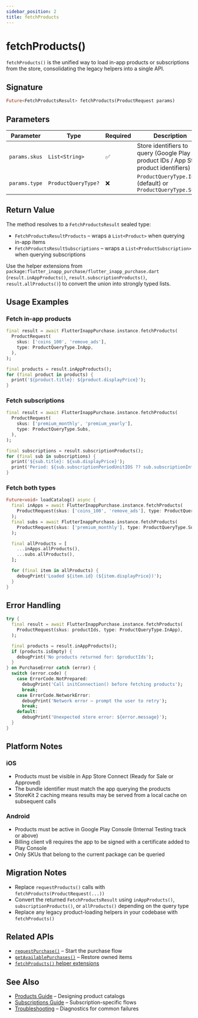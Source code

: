 ```yaml
---
sidebar_position: 2
title: fetchProducts
---
```


# fetchProducts()

`fetchProducts()` is the unified way to load in-app products or subscriptions from the store, consolidating the legacy helpers into a single API.

## Signature

```dart
Future<FetchProductsResult> fetchProducts(ProductRequest params)
```

## Parameters

| Parameter | Type | Required | Description |
| --- | --- | --- | --- |
| `params.skus` | `List<String>` | ✅ | Store identifiers to query (Google Play product IDs / App Store product identifiers) |
| `params.type` | `ProductQueryType?` | ❌ | `ProductQueryType.InApp` (default) or `ProductQueryType.Subs` |

## Return Value

The method resolves to a `FetchProductsResult` sealed type:

- `FetchProductsResultProducts` – wraps a `List<Product>` when querying in-app items
- `FetchProductsResultSubscriptions` – wraps a `List<ProductSubscription>` when querying subscriptions

Use the helper extensions from `package:flutter_inapp_purchase/flutter_inapp_purchase.dart` (`result.inAppProducts()`, `result.subscriptionProducts()`, `result.allProducts()`) to convert the union into strongly typed lists.

## Usage Examples

### Fetch in-app products

```dart
final result = await FlutterInappPurchase.instance.fetchProducts(
  ProductRequest(
    skus: ['coins_100', 'remove_ads'],
    type: ProductQueryType.InApp,
  ),
);

final products = result.inAppProducts();
for (final product in products) {
  print('${product.title}: ${product.displayPrice}');
}
```

### Fetch subscriptions

```dart
final result = await FlutterInappPurchase.instance.fetchProducts(
  ProductRequest(
    skus: ['premium_monthly', 'premium_yearly'],
    type: ProductQueryType.Subs,
  ),
);

final subscriptions = result.subscriptionProducts();
for (final sub in subscriptions) {
  print('${sub.title}: ${sub.displayPrice}');
  print('Period: ${sub.subscriptionPeriodUnitIOS ?? sub.subscriptionInfoAndroid?.billingPeriod}');
}
```

### Fetch both types

```dart
Future<void> loadCatalog() async {
  final inApps = await FlutterInappPurchase.instance.fetchProducts(
    ProductRequest(skus: ['coins_100', 'remove_ads'], type: ProductQueryType.InApp),
  );
  final subs = await FlutterInappPurchase.instance.fetchProducts(
    ProductRequest(skus: ['premium_monthly'], type: ProductQueryType.Subs),
  );

  final allProducts = [
    ...inApps.allProducts(),
    ...subs.allProducts(),
  ];

  for (final item in allProducts) {
    debugPrint('Loaded ${item.id} (${item.displayPrice})');
  }
}
```

## Error Handling

```dart
try {
  final result = await FlutterInappPurchase.instance.fetchProducts(
    ProductRequest(skus: productIds, type: ProductQueryType.InApp),
  );

  final products = result.inAppProducts();
  if (products.isEmpty) {
    debugPrint('No products returned for: $productIds');
  }
} on PurchaseError catch (error) {
  switch (error.code) {
    case ErrorCode.NotPrepared:
      debugPrint('Call initConnection() before fetching products');
      break;
    case ErrorCode.NetworkError:
      debugPrint('Network error – prompt the user to retry');
      break;
    default:
      debugPrint('Unexpected store error: ${error.message}');
  }
}
```

## Platform Notes

### iOS

- Products must be visible in App Store Connect (Ready for Sale or Approved)
- The bundle identifier must match the app querying the products
- StoreKit 2 caching means results may be served from a local cache on subsequent calls

### Android

- Products must be active in Google Play Console (Internal Testing track or above)
- Billing client v8 requires the app to be signed with a certificate added to Play Console
- Only SKUs that belong to the current package can be queried

## Migration Notes

- Replace `requestProducts()` calls with `fetchProducts(ProductRequest(...))`
- Convert the returned `FetchProductsResult` using `inAppProducts()`, `subscriptionProducts()`, or `allProducts()` depending on the query type
- Replace any legacy product-loading helpers in your codebase with `fetchProducts()`

## Related APIs

- [`requestPurchase()`](./request-purchase) – Start the purchase flow
- [`getAvailablePurchases()`](./get-available-purchases) – Restore owned items
- [`fetchProducts()` helper extensions](../../guides/products#fetchproducts-helper-extensions)

## See Also

- [Products Guide](../../guides/products) – Designing product catalogs
- [Subscriptions Guide](../../guides/subscriptions) – Subscription-specific flows
- [Troubleshooting](../../troubleshooting) – Diagnostics for common failures
